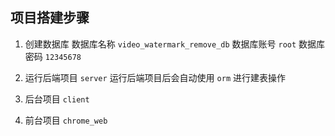 ## 项目搭建步骤

1. 创建数据库
   数据库名称 `video_watermark_remove_db`
   数据库账号 `root`
   数据库密码 `12345678`

2. 运行后端项目 `server`
   运行后端项目后会自动使用 `orm` 进行建表操作

3. 后台项目 `client`

4. 前台项目 `chrome_web`
